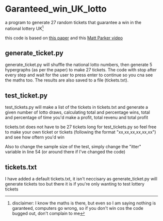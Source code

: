 # Garanteed_win_UK_lotto
a program to generate 27 random tickets that guarantee a win in the national lottery UK[^1]

this code is based on [this paper](https://arxiv.org/abs/2307.12430) and this [Matt Parker video](https://www.youtube.com/watch?v=zYkmIxS4ksA)

## generate_ticket.py
generate_ticket.py will shuffle the national lotto numbers, then generate 5 hypergraphs (as per the paper) to make 27 tickets. The code with stop after every step and wait for the user to press enter to continue so you cna see the maths too. The results are also saved to a file (tickets.txt).

## test_ticket.py
test_tickets.py will make a list of the tickets in tickets.txt and generate a given number of lotto draws, calculating total and percentage wins, total and percentage of time you'd make a profit, total revenu and total profit

tickets.txt does not have to be 27 tickets long for test_tickets.py so feel free to make your own ticket or tickets (following the format "xx,xx,xx,xx,xx,xx") and see how oftern you'd win

Also to change the sample size of the test, simply change the "itter" variable in line 54 (or around there if I've changed the code)

## tickets.txt
I have added a default tickets.txt, it isn't neccisary as generate_ticket.py will generate tickets too but there it is if you're only wanting to test lottery tickets


[^1]: disclaimer: I know the maths is there, but even so I am saying nothing is garanteed, computers go wrong, so if you don't win cos the code bugged out, don't complain to me
